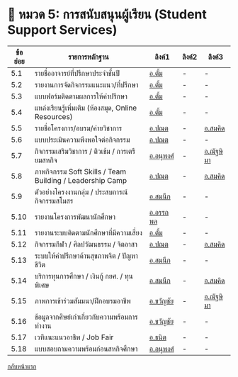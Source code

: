 # 📘 หมวด 5: การสนับสนุนผู้เรียน (Student Support Services)

| ข้อย่อย | รายการหลักฐาน                                                | ลิงค์1              | ลิงค์2           | ลิงค์3           |
|---------|----------------------------------------------------------------|----------------------|------------------|------------------|
| 5.1     | รายชื่ออาจารย์ที่ปรึกษาประจำชั้นปี                           | [อ.ตั้ม](https://drive.google.com/file/d/1olqFGY9KS5hJz0un_9PPvXixVNKALU_R/view?usp=drive_link) | -                | -                |
| 5.2     | รายงานการจัดกิจกรรมแนะแนว/ที่ปรึกษา                         | [อ.ตั้ม](https://github.com/CPE-RMUTL/.github/blob/main/profile/evidence/5-student-support/Advising-Activities-Report.md) | -                | -                |
| 5.3     | แบบฟอร์มติดตามผลการให้คำปรึกษา                               | [อ.ตั้ม](https://github.com/CPE-RMUTL/.github/blob/main/profile/evidence/Advising-FollowUp-Form.md) | -                | -                |
| 5.4     | แหล่งเรียนรู้เพิ่มเติม (ห้องสมุด, Online Resources)         | [อ.ตั้ม](https://library.rmutl.ac.th/) | -                | -                |
| 5.5     | รายชื่อโครงการ/อบรม/ค่ายวิชาการ                             | [อ.ปณต](https://drive.google.com/drive/folders/1OmyYUVZ2w2R0TsBiN-fGCRXboT_BrTyY?usp=drive_link) | -                | [อ.สมคิด](https://livermutlac.sharepoint.com/:f:/s/teams-CPETCRMUTLTak-/EiIv98nU20VFuBjQcw7Y37IBNhki0TFYpX0p9MQqWBfExw?e=FqLVeu) |
| 5.6     | แบบประเมินความพึงพอใจต่อกิจกรรม                             | [อ.ปณต](https://drive.google.com/drive/folders/1OmyYUVZ2w2R0TsBiN-fGCRXboT_BrTyY?usp=drive_link) | -                | -                |
| 5.7     | กิจกรรมเสริมวิชาการ / ติวเข้ม / การเตรียมสหกิจ             | [อ.อนุพงศ์](https://docs.google.com/document/d/1UOSj-FL_zzxLfIT7yhqAeo9cl-nNckFlpF14XgEkdzw/edit?usp=sharing) | -                | [อ.ณัฐษิมา](https://livermutlac.sharepoint.com/:f:/s/teams-CPETCRMUTLTak-/EiIv98nU20VFuBjQcw7Y37IBNhki0TFYpX0p9MQqWBfExw?e=jDqPF9) |
| 5.8     | ภาพกิจกรรม Soft Skills / Team Building / Leadership Camp     | [อ.ปณต](https://drive.google.com/drive/folders/1OmyYUVZ2w2R0TsBiN-fGCRXboT_BrTyY?usp=drive_link) | -                | [อ.สมคิด](https://livermutlac.sharepoint.com/:f:/s/teams-CPETCRMUTLTak-/Ejk0Dxd38sBOhpYgFNb7Q9sBTJvXlHBMg7XEnAY3QjhnCA?e=mUJ3Xe) |
| 5.9     | ตัวอย่างโครงงานกลุ่ม / ประสบการณ์กิจกรรมสโมสร             | [อ.สมนึก](https://dsd.rmutl.ac.th/news/19215-โครงการสัมนาเชิงปฏิบัติการองค์การนักศึกษา-สภานักศึ) | -                | -                |
| 5.10    | รายงานโครงการพัฒนานักศึกษา                                   | [อ.อรรถพล](https://docs.google.com/document/d/1S5s7SzlU6X_zO-9GhcdOmM-764wXwpl1/edit?usp=drive_link&ouid=105411940678888241423&rtpof=true&sd=true) | -                | -                |
| 5.11    | รายงานระบบติดตามนักศึกษาที่มีความเสี่ยง                     | [อ.ตั้ม](https://github.com/CPE-RMUTL/.github/blob/main/profile/evidence/5-student-support/Student-Risk-Monitoring.md) | -                | -                |
| 5.12    | กิจกรรมกีฬา / ศิลปวัฒนธรรม / จิตอาสา                       | [อ.ปณต](https://drive.google.com/drive/folders/1OmyYUVZ2w2R0TsBiN-fGCRXboT_BrTyY?usp=drive_link) | -                | [อ.สมคิด](https://livermutlac.sharepoint.com/:f:/s/teams-CPETCRMUTLTak-/En4YwS9jO0tHnhFr7iJHxZ0BnnUUYLZEKrSwdnqOUcMWsw?e=JtEuGP) |
| 5.13    | ระบบให้คำปรึกษาด้านสุขภาพจิต / ปัญหาชีวิต                 | [อ.สมนึก](https://www.facebook.com/RmutlStudentCare/) | -                | -                |
| 5.14    | บริการทุนการศึกษา / เงินกู้ กยศ. / ทุนพิเศษ                 | [อ.สมนึก](https://www.rmutl.ac.th/news/24089-มทรล้านนา-มอบทุนการศึกษา-นักศึกษาเรียนดีประจำภาคก) | -                | [อ.สมคิด](https://livermutlac.sharepoint.com/:f:/s/teams-CPETCRMUTLTak-/En4YwS9jO0tHnhFr7iJHxZ0BnnUUYLZEKrSwdnqOUcMWsw?e=wp87QV) |
| 5.15    | ภาพการเข้าร่วมสัมมนา/ฝึกอบรมอาชีพ                         | [อ.ขวัญชัย](https://drive.google.com/drive/folders/1gYEeOfS_PTRanMu5RikNI9KYT8wC2lyc?usp=sharing) | -                | [อ.ณัฐษิมา](https://livermutlac.sharepoint.com/:f:/s/teams-CPETCRMUTLTak-/EiZnUraNvRdAgAQ4M7J4VBwB5R0sfjDjB02sAgGL_3PFGw?e=UvgOP6) |
| 5.16    | ข้อมูลจากศิษย์เก่าเกี่ยวกับความพร้อมการทำงาน             | [อ.ขวัญชัย](https://drive.google.com/drive/folders/1HDC2APpuor0BXyqSEsTYPlM4k2FlknbI?usp=sharing) | -                | -                |
| 5.17    | เวทีแนะแนวอาชีพ / Job Fair                                  | [อ.ธนิต](#)             | -                | -                |
| 5.18    | แบบสอบถามความพร้อมก่อนสหกิจศึกษา                          | [อ.อนุพงศ์](https://docs.google.com/document/d/1UOSj-FL_zzxLfIT7yhqAeo9cl-nNckFlpF14XgEkdzw/edit?usp=sharing) | -                | -                |


[กลับหน้าแรก](https://github.com/CPE-RMUTL/.github/blob/main/profile/README.md)
